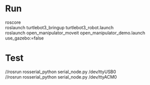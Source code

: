 # Run  
roscore  
roslaunch turtlebot3_bringup turtlebot3_robot.launch  
roslaunch open_manipulator_moveit open_manipulator_demo.launch use_gazebo:=false  

# Test  
//rosrun rosserial_python serial_node.py /dev/ttyUSB0  
//rosrun rosserial_python serial_node.py /dev/ttyACM0  

